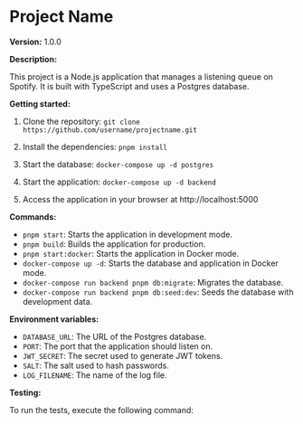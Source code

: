 # Project Name

**Version:** 1.0.0

**Description:**

This project is a Node.js application that manages a listening queue on Spotify. It is built with TypeScript and uses a Postgres database.

**Getting started:**

1. Clone the repository: `git clone https://github.com/username/projectname.git`

2. Install the dependencies: `pnpm install`

3. Start the database: `docker-compose up -d postgres`

4. Start the application: `docker-compose up -d backend`

5. Access the application in your browser at http://localhost:5000

**Commands:**

* `pnpm start`: Starts the application in development mode.
* `pnpm build`: Builds the application for production.
* `pnpm start:docker`: Starts the application in Docker mode.
* `docker-compose up -d`: Starts the database and application in Docker mode.
* `docker-compose run backend pnpm db:migrate`: Migrates the database.
* `docker-compose run backend pnpm db:seed:dev`: Seeds the database with development data.

**Environment variables:**

* `DATABASE_URL`: The URL of the Postgres database.
* `PORT`: The port that the application should listen on.
* `JWT_SECRET`: The secret used to generate JWT tokens.
* `SALT`: The salt used to hash passwords.
* `LOG_FILENAME`: The name of the log file.

**Testing:**

To run the tests, execute the following command:
